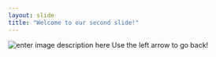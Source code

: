 ```yaml
---
layout: slide
title: "Welcome to our second slide!"
---
```

![enter image description here](https://ardalis.com/static/586a5294a109f921b2dad03d7053e514/4c509/octocat.png)
Use the left arrow to go back!
